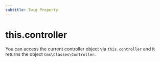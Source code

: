 ```yaml
---
subtitle: Twig Property
---
```

# this.controller

You can access the current controller object via `this.controller` and it returns the object `Cms\Classes\Controller`.
